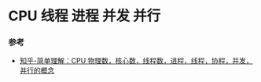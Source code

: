 # CPU 线程 进程 并发 并行

### 参考

- [知乎-简单理解：CPU 物理数，核心数，线程数，进程，线程，协程，并发，并行的概念](https://zhuanlan.zhihu.com/p/490318618?utm_id=0)
